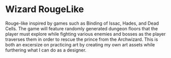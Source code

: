 # Wizard RougeLike

Rouge-like inspired by games such as Binding of Issac, Hades, and Dead Cells.
The game will feature randomly generated dungeon floors that the player must explore while fighting various enemies and bosses as the player traverses them in order to rescue the prince from the Archwizard.
This is both an excersize on practicing art by creating my own art assets while furthering what I can do as a designer.
